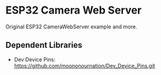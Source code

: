 # ESP32 Camera Web Server

Original ESP32 CameraWebServer example and more.

## Dependent Libraries

- Dev Device Pins: <https://github.com/moononournation/Dev_Device_Pins.git>
